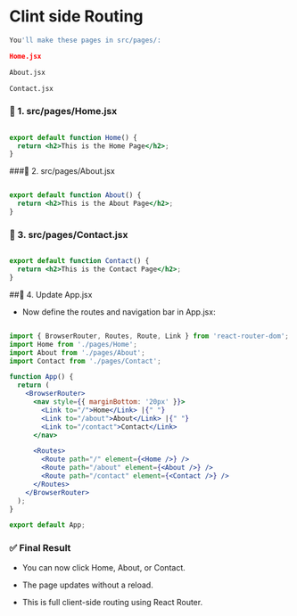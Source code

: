 
# Clint side Routing 

```python
You'll make these pages in src/pages/:

Home.jsx

About.jsx

Contact.jsx

```

### 🔹 1. src/pages/Home.jsx
```jsx

export default function Home() {
  return <h2>This is the Home Page</h2>;
}
```

###🔹 2. src/pages/About.jsx
```jsx

export default function About() {
  return <h2>This is the About Page</h2>;
}
```
### 🔹 3. src/pages/Contact.jsx
```jsx

export default function Contact() {
  return <h2>This is the Contact Page</h2>;
}
```
##🔹 4. Update App.jsx
- Now define the routes and navigation bar in App.jsx:

```jsx

import { BrowserRouter, Routes, Route, Link } from 'react-router-dom';
import Home from './pages/Home';
import About from './pages/About';
import Contact from './pages/Contact';

function App() {
  return (
    <BrowserRouter>
      <nav style={{ marginBottom: '20px' }}>
        <Link to="/">Home</Link> |{" "}
        <Link to="/about">About</Link> |{" "}
        <Link to="/contact">Contact</Link>
      </nav>

      <Routes>
        <Route path="/" element={<Home />} />
        <Route path="/about" element={<About />} />
        <Route path="/contact" element={<Contact />} />
      </Routes>
    </BrowserRouter>
  );
}

export default App;
```

### ✅ Final Result
- You can now click Home, About, or Contact.

- The page updates without a reload.

- This is full client-side routing using React Router.
